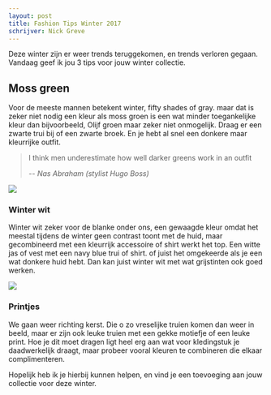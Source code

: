 ```yaml
---
layout: post
title: Fashion Tips Winter 2017
schrijver: Nick Greve
---
```

Deze winter zijn er weer trends teruggekomen, en trends verloren gegaan. Vandaag geef ik jou 3 tips voor jouw winter collectie.

## Moss green
Voor de meeste mannen betekent winter, fifty shades of gray. maar dat is zeker niet nodig een kleur als moss groen is een wat minder toegankelijke kleur dan bijvoorbeeld, Olijf groen maar zeker niet onmogelijk. Draag er een zwarte trui bij of een zwarte broek. En je hebt al snel een donkere maar kleurrijke outfit. 

>I think men underestimate how well darker greens work in an outfit
>
> -- <cite>Nas Abraham (stylist Hugo Boss)</cite>

![](http://static.fashionbeans.com/wp-content/uploads/2017/09/moss-green-trend.jpg)

### Winter wit
Winter wit zeker voor de blanke onder ons, een gewaagde kleur omdat het meestal tijdens de winter geen contrast toont met de huid, maar gecombineerd met een kleurrijk accessoire of shirt werkt het top.
Een witte jas of vest met een navy blue trui of shirt. of juist het omgekeerde als je een wat donkere huid hebt. Dan kan juist winter wit met wat grijstinten ook goed werken.

![](http://static.fashionbeans.com/wp-content/uploads/2017/09/aw17-trends-img-3.jpg)

### Printjes

We gaan weer richting kerst. Die o zo vreselijke truien komen dan weer in beeld, maar er zijn ook leuke truien met een gekke motiefje of een leuke print. Hoe je dit moet dragen ligt heel erg aan wat voor kledingstuk je daadwerkelijk draagt, maar probeer vooral kleuren te combineren die elkaar complimenteren.

Hopelijk heb ik je hierbij kunnen helpen, en vind je een toevoeging aan jouw collectie voor deze winter.
